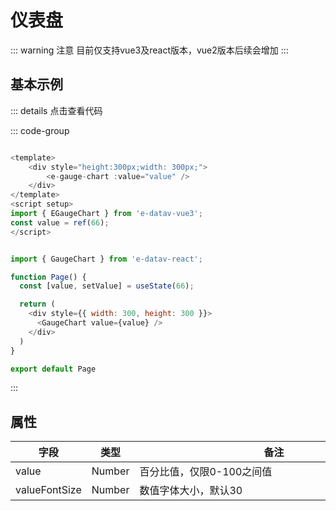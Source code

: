 <!--
 * @Autor: costa
 * @Date: 2023-11-23 11:07:33
 * @LastEditors: costa
 * @LastEditTime: 2023-12-11 16:04:55
 * @Description: 
 * @Copyright: © 2023 by costa. All rights reserved.
-->
# 仪表盘

::: warning 注意
目前仅支持vue3及react版本，vue2版本后续会增加
:::

## 基本示例


<gauge-chart :value="66" />

<script setup>
import GaugeChart from './components/GaugeChart.vue';
</script>

::: details 点击查看代码

::: code-group

```js [vue3]

<template>
    <div style="height:300px;width: 300px;">
        <e-gauge-chart :value="value" />
    </div>
</template>
<script setup>
import { EGaugeChart } from 'e-datav-vue3';
const value = ref(66);
</script>

```

```js [react]

import { GaugeChart } from 'e-datav-react';

function Page() {
  const [value, setValue] = useState(66);

  return (
    <div style={{ width: 300, height: 300 }}>
      <GaugeChart value={value} />
    </div>
  )
}

export default Page

```

:::

## 属性

字段|类型|<div style="width:430px;">备注</div>
-|-|-
value|Number|百分比值，仅限0-100之间值
valueFontSize|Number|数值字体大小，默认30